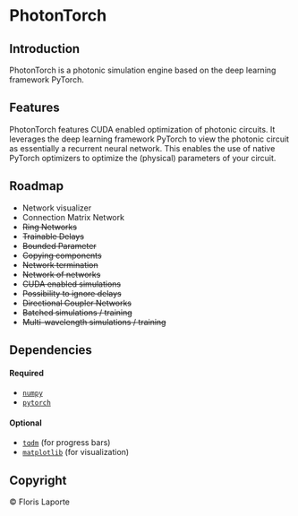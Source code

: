 # PhotonTorch

## Introduction
PhotonTorch is a photonic simulation engine based on the deep learning framework PyTorch.

## Features
PhotonTorch features CUDA enabled optimization of photonic circuits. It leverages the
deep learning framework PyTorch to view the photonic circuit as essentially a recurrent
neural network. This enables the use of native PyTorch optimizers to optimize the
(physical) parameters of your circuit.
## Roadmap
* Network visualizer
* Connection Matrix Network
* ~~Ring Networks~~
* ~~Trainable Delays~~
* ~~Bounded Parameter~~
* ~~Copying components~~
* ~~Network termination~~
* ~~Network of networks~~
* ~~CUDA enabled simulations~~
* ~~Possibility to ignore delays~~
* ~~Directional Coupler Networks~~
* ~~Batched simulations / training~~
* ~~Multi-wavelength simulations / training~~

## Dependencies
#### Required
* [`numpy`](http://www.numpy.org/)
* [`pytorch`](http://pytorch.org/)

#### Optional
* [`tqdm`](https://pypi.python.org/pypi/tqdm) (for progress bars)
* [`matplotlib`](https://matplotlib.org/) (for visualization)


## Copyright

© Floris Laporte
